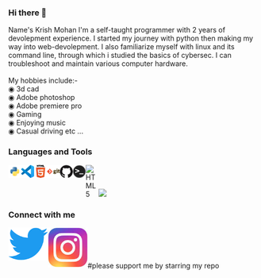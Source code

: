 ### Hi there 👋
Name's Krish Mohan
I'm a self-taught programmer with 2 years of devolepment experience. I started my journey with python then making my way into web-devolepment.
I also familiarize myself with linux and its command line, through which i studied the basics of cybersec.
I can troubleshoot and maintain various computer hardware.
<br/><br/>My hobbies include:-
<br/>◉ 3d cad
<br/>◉ Adobe photoshop
<br/>◉ Adobe premiere pro
<br/>◉ Gaming
<br/>◉ Enjoying music
<br/>◉ Casual driving etc ...

### Languages and Tools

<img align="left" alt="Python" width="26px" src="https://raw.githubusercontent.com/github/explore/80688e429a7d4ef2fca1e82350fe8e3517d3494d/topics/python/python.png" />
<img align="left" alt="Visual Studio Code" width="26px" src="https://raw.githubusercontent.com/github/explore/80688e429a7d4ef2fca1e82350fe8e3517d3494d/topics/visual-studio-code/visual-studio-code.png" />
<img align="left" alt="HTML5" width="26px" src="https://raw.githubusercontent.com/github/explore/80688e429a7d4ef2fca1e82350fe8e3517d3494d/topics/html/html.png" />
<img align="left" alt="Git" width="26px" src="https://raw.githubusercontent.com/github/explore/80688e429a7d4ef2fca1e82350fe8e3517d3494d/topics/git/git.png" />
<img align="left" alt="GitHub" width="26px" src="https://raw.githubusercontent.com/github/explore/78df643247d429f6cc873026c0622819ad797942/topics/github/github.png" />
<img align="left" alt="Terminal" width="26px" src="https://raw.githubusercontent.com/github/explore/80688e429a7d4ef2fca1e82350fe8e3517d3494d/topics/terminal/terminal.png" />
<img align="left" alt="HTML5" width="26px" src="https://cdn4.iconfinder.com/data/icons/electronic-devices-35/32/34-cpu-hardware-512.png" />
<br/>
<br/>
<p align="left">
<img src="https://github-readme-stats.vercel.app/api?username=bolddragon21&&show_icons=true&title_color=ffffff&icon_color=ffffff&text_color=daf7dc&bg_color=ba51ce">
</p>

### Connect with me
[<img align="left" alt="Twitter" width="80" src="https://github.com/bolddragon21/bolddragon21/blob/main/twitter.png" />](https://twitter.com/krishmohan3)
[<img align="left" alt="_Instagram_" width="80" src="https://github.com/bolddragon21/bolddragon21/blob/main/instagram.jpg" />](https://www.instagram.com/_.dkrishm/)
<br/>
<br/>
<br/>
<br/>
#please support me by starring my repo
